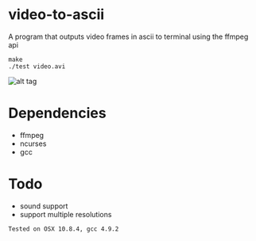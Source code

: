 # video-to-ascii
A program that outputs video frames in ascii to terminal using the ffmpeg api
```
make
./test video.avi
```
![alt tag](https://github.com/snjt/video-to-ascii/blob/master/demo.gif)
# Dependencies
- ffmpeg
- ncurses
- gcc
# Todo
- sound support
- support multiple resolutions
```
Tested on OSX 10.8.4, gcc 4.9.2
```
